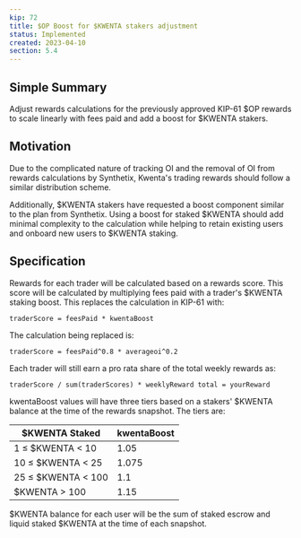 ```yaml
---
kip: 72
title: $OP Boost for $KWENTA stakers adjustment
status: Implemented
created: 2023-04-10
section: 5.4
---
```


## Simple Summary

Adjust rewards calculations for the previously approved KIP-61 $OP rewards to scale linearly with fees paid and add a boost for $KWENTA stakers.

## Motivation

Due to the complicated nature of tracking OI and the removal of OI from rewards calculations by Synthetix, Kwenta's trading rewards should follow a similar distribution scheme.

Additionally, $KWENTA stakers have requested a boost component similar to the plan from Synthetix. Using a boost for staked $KWENTA should add minimal complexity to the calculation while helping to retain existing users and onboard new users to $KWENTA staking.

## Specification

Rewards for each trader will be calculated based on a rewards score. This score will be calculated by multiplying fees paid with a trader's $KWENTA staking boost. This replaces the calculation in KIP-61 with:

`traderScore = feesPaid * kwentaBoost`

The calculation being replaced is:

`traderScore = feesPaid^0.8 * averageoi^0.2`

Each trader will still earn a pro rata share of the total weekly rewards as:

`traderScore / sum(traderScores) * weeklyReward total = yourReward`

kwentaBoost values will have three tiers based on a stakers' $KWENTA balance at the time of the rewards snapshot. The tiers are:

| $KWENTA Staked     | kwentaBoost |
| ------------------ | ----------- |
| 1 ≤ $KWENTA < 10   | 1.05        |
| 10 ≤ $KWENTA < 25  | 1.075       |
| 25 ≤ $KWENTA < 100 | 1.1         |
| $KWENTA > 100      | 1.15        |

$KWENTA balance for each user will be the sum of staked escrow and liquid staked $KWENTA at the time of each snapshot.

